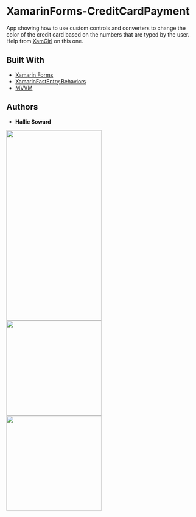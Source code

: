 # XamarinForms-CreditCardPayment

App showing how to use custom controls and converters to change the color of the credit card based
on the numbers that are typed by the user. Help from [XamGirl](https://xamgirl.com/credit-card-payment-ui-in-xamarin-forms/)
on this one.

## Built With

* [Xamarin Forms](https://www.nuget.org/packages/Xamarin.Forms)
* [XamarinFastEntry.Behaviors](https://github.com/shiwankaswe/XamarinFastEntry)
* [MVVM](https://docs.microsoft.com/en-us/xamarin/xamarin-forms/enterprise-application-patterns/mvvm)

## Authors

* **Hallie Soward**

<img src="https://user-images.githubusercontent.com/54910065/77532557-19175a80-6e63-11ea-92ff-f3fa5342831f.gif" align=left padding=0,0,10,10 height=500 width=250>
<img src="https://user-images.githubusercontent.com/54910065/77532684-5976d880-6e63-11ea-987f-e5f3536b56fa.png" width=250 align=left padding=0,0,10,10>
<img src="https://user-images.githubusercontent.com/54910065/77532807-9d69dd80-6e63-11ea-8e95-2fda014ffc87.png" width=250 align=left padding=0,10,0,10>
